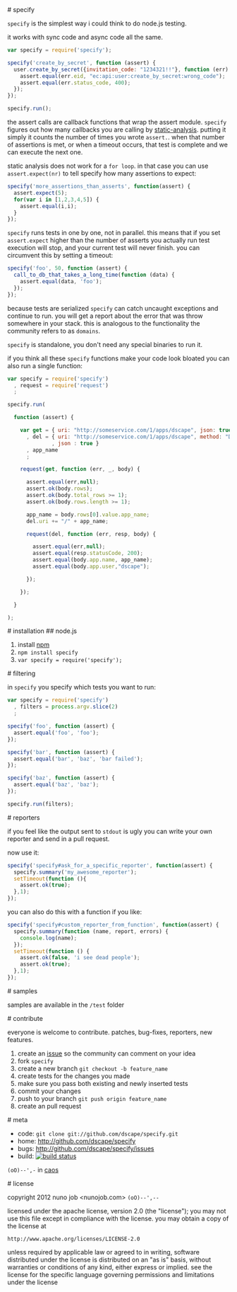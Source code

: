 <a name="specify"/>
# specify

`specify` is the simplest way i could think to do node.js testing. 

it works with sync code and async code all the same.

``` js
var specify = require('specify');

specify('create_by_secret', function (assert) {
  user.create_by_secret({invitation_code: "1234321!!"}, function (err) {
    assert.equal(err.eid, "ec:api:user:create_by_secret:wrong_code");
    assert.equal(err.status_code, 400);
  });
});

specify.run();
```

the assert calls are callback functions that wrap the assert module. `specify` figures out how many callbacks you are calling by [static-analysis]. putting it simply it counts the number of times you wrote `assert.`. when that number of assertions is met, or when a timeout occurs, that test is complete and we can execute the next one.

static analysis does not work for a `for loop`. in that case you can use `assert.expect(nr)` to tell specify how many assertions to expect:

``` js
specify('more_assertions_than_asserts', function(assert) {
  assert.expect(5);
  for(var i in [1,2,3,4,5]) {
    assert.equal(i,i);
  }
});
```

`specify` runs tests in one by one, not in parallel. this means that if you set `assert.expect` higher than the number of asserts you actually run test execution will stop, and your current test will never finish. you can circumvent this by setting a timeout:

``` js
specify('foo', 50, function (assert) {
  call_to_db_that_takes_a_long_time(function (data) {
    assert.equal(data, 'foo');
  });
});
```

because tests are serialized `specify` can catch uncaught exceptions and continue to run. you will get a report about the error that was throw somewhere in your stack. this is analogous to the functionality the community refers to as `domains`.

`specify` is standalone, you don't need any special binaries to run it.

if you think all these `specify` functions make your code look bloated you can also run a single function:

``` js
var specify = require('specify')
  , request = require('request')
  ;

specify.run(

  function (assert) {

    var get = { uri: "http://someservice.com/1/apps/dscape", json: true }
      , del = { uri: "http://someservice.com/1/apps/dscape", method: "DELETE"
              , json : true }
      , app_name
      ;

    request(get, function (err, _, body) {

      assert.equal(err,null);
      assert.ok(body.rows);
      assert.ok(body.total_rows >= 1);
      assert.ok(body.rows.length >= 1);

      app_name = body.rows[0].value.app_name;
      del.uri += "/" + app_name;

      request(del, function (err, resp, body) {

        assert.equal(err,null);
        assert.equal(resp.statusCode, 200);
        assert.equal(body.app.name, app_name);
        assert.equal(body.app.user,"dscape");

      });

    });

  }

);
```

<a name="installation"/>
# installation

<a name="node"/>
## node.js

1. install [npm]
2. `npm install specify`
3. `var specify = require('specify');`

<a name="filtering"/>
# filtering

in `specify` you specify which tests you want to run:

``` js
var specify = require('specify')
  , filters = process.argv.slice(2)
  ;

specify('foo', function (assert) {
  assert.equal('foo', 'foo');
});

specify('bar', function (assert) {
  assert.equal('bar', 'baz', 'bar failed');
});

specify('baz', function (assert) {
  assert.equal('baz', 'baz');
});

specify.run(filters);
```

<a name="reporters"/>
# reporters

if you feel like the output sent to `stdout` is ugly you can write your own reporter and send in a pull request.

now use it:

``` js
specify('specify#ask_for_a_specific_reporter', function(assert) {
  specify.summary('my_awesome_reporter');
  setTimeout(function (){
    assert.ok(true);
  },1);
});
```

you can also do this with a function if you like:

``` js
specify('specify#custom_reporter_from_function', function(assert) {
  specify.summary(function (name, report, errors) {
    console.log(name);
  });
  setTimeout(function () {
    assert.ok(false, 'i see dead people');
    assert.ok(true);
  },1);
});
```

<a name="samples"/>
# samples

samples are available in the `/test` folder

<a name="contribute"/>
# contribute

everyone is welcome to contribute. patches, bug-fixes, reporters, new features.

1. create an [issue][issues] so the community can comment on your idea
2. fork `specify`
3. create a new branch `git checkout -b feature_name`
4. create tests for the changes you made
5. make sure you pass both existing and newly inserted tests
6. commit your changes
7. push to your branch `git push origin feature_name`
8. create an pull request

<a name="meta"/>
# meta

* code: `git clone git://github.com/dscape/specify.git`
* home: <http://github.com/dscape/specify>
* bugs: <http://github.com/dscape/specify/issues>
* build: [![build status](https://secure.travis-ci.org/dscape/specify.png)](http://travis-ci.org/dscape/specify)

`(oO)--',-` in [caos]

<a name="license"/>
# license

copyright 2012 nuno job <nunojob.com> `(oO)--',--`

licensed under the apache license, version 2.0 (the "license");
you may not use this file except in compliance with the license.
you may obtain a copy of the license at

    http://www.apache.org/licenses/LICENSE-2.0

unless required by applicable law or agreed to in writing, software
distributed under the license is distributed on an "as is" basis,
without warranties or conditions of any kind, either express or implied.
see the license for the specific language governing permissions and
limitations under the license

[npm]: http://npmjs.org
[issues]: http://github.com/dscape/specify/issues
[caos]: http://caos.di.uminho.pt/
[static-analysis]: http://en.wikipedia.org/wiki/Static_program_analysis